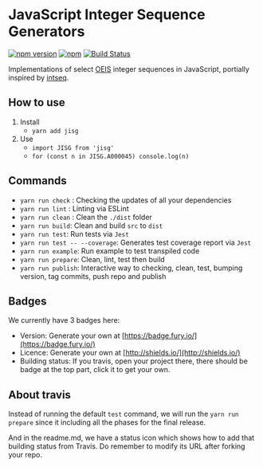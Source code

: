 # JavaScript Integer Sequence Generators

[![npm version](https://badge.fury.io/js/jisg.svg)](https://badge.fury.io/js/jisg)
[![npm](https://img.shields.io/npm/l/express.svg)](https://www.npmjs.com/package/jisg)
[![Build Status](https://travis-ci.org/acerix/jisg.svg?branch=master)](https://travis-ci.org/acerix/jisg)

Implementations of select [OEIS](http://oeis.org/) integer sequences in JavaScript, portially inspired by [intseq](https://github.com/nicross/intseq).

## How to use

1. Install
   - `yarn add jisg`
1. Use
   - `import JISG from 'jisg'`
   - `for (const n in JISG.A000045) console.log(n)`

## Commands

- `yarn run check` : Checking the updates of all your dependencies
- `yarn run lint` : Linting via ESLint
- `yarn run clean` : Clean the `./dist` folder
- `yarn run build`: Clean and build `src` to `dist`
- `yarn run test`: Run tests via `Jest`
- `yarn run test -- --coverage`: Generates test coverage report via `Jest`
- `yarn run example`: Run example to test transpiled code
- `yarn run prepare`: Clean, lint, test then build
- `yarn run publish`: Interactive way to checking, clean, test, bumping version, tag commits, push repo and publish

## Badges

We currently have 3 badges here:

- Version: Generate your own at [https://badge.fury.io/](https://badge.fury.io/)
- Licence: Generate your own at [http://shields.io/](http://shields.io/)
- Building status: If you travis, open your project there, there should be badge at the top part, click it to get your own.

## About travis

Instead of running the default `test` command, we will run the `yarn run prepare` since it including all the phases for the final release.

And in the readme.md, we have a status icon which shows how to add that building status from Travis. Do remember to modify its URL after forking your repo.
